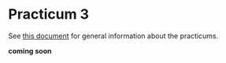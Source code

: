 Practicum 3
===========

See [this document](../Practicum.md) for general information about the practicums.

**coming soon**
